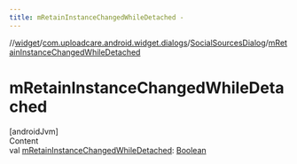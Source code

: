 ```yaml
---
title: mRetainInstanceChangedWhileDetached -
---
```

//[widget](../../index.md)/[com.uploadcare.android.widget.dialogs](../index.md)/[SocialSourcesDialog](index.md)/[mRetainInstanceChangedWhileDetached](m-retain-instance-changed-while-detached.md)



# mRetainInstanceChangedWhileDetached  
[androidJvm]  
Content  
val [mRetainInstanceChangedWhileDetached](m-retain-instance-changed-while-detached.md): [Boolean](https://kotlinlang.org/api/latest/jvm/stdlib/kotlin/-boolean/index.html)  



